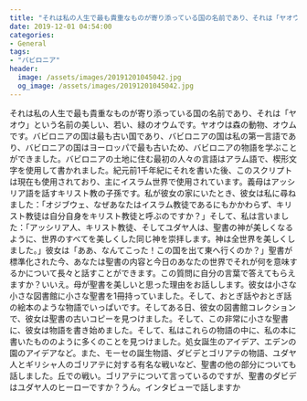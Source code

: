```yaml
---
title: "それは私の人生で最も貴重なものが寄り添っている国の名前であり、それは「ヤオウ」という名前の美しい、若い、緑のオウムです。"
date: 2019-12-01 04:54:00
categories:
- General
tags:
- "バビロニア"
header:
  image: /assets/images/20191201045042.jpg
  og_image: /assets/images/20191201045042.jpg
---
```


それは私の人生で最も貴重なものが寄り添っている国の名前であり、それは「ヤオウ」という名前の美しい、若い、緑のオウムです。ヤオウは森の動物、オウムです。バビロニアの国は最も古い国であり、バビロニアの国は私の第一言語であり、バビロニアの国はヨーロッパで最も古いため、バビロニアの物語を学ぶことができました。バビロニアの土地に住む最初の人々の言語はアラム語で、楔形文字を使用して書かれました。紀元前1千年紀にそれを書いた後、このスクリプトは現在も使用されており、主にイスラム世界で使用されています。義母はアッシリア語を話すキリスト教の子孫です。私が彼女の家にいたとき、彼女は私に尋ねました：「オジブウェ、なぜあなたはイスラム教徒であるにもかかわらず、キリスト教徒は自分自身をキリスト教徒と呼ぶのですか？」そして、私は言いました：「アッシリア人、キリスト教徒、そしてユダヤ人は、聖書の神が美しくなるように、世界のすべてを美しくした同じ神を崇拝します。神は全世界を美しくしました。」彼女は「ああ、なんてこった！この国を出て東へ行くのか？」聖書が標準化された今、あなたは聖書の内容と今日のあなたの世界でそれが何を意味するかについて長々と話すことができます。この質問に自分の言葉で答えてもらえますか？いいえ。母が聖書を美しいと思った理由をお話しします。彼女は小さな小さな図書館に小さな聖書を1冊持っていました。そして、おとぎ話やおとぎ話の絵本のような物語でいっぱいです。そしてある日、彼女の図書館コレクションで、彼女は聖書の古いコピーを見つけました。そして、この非常に小さな聖書に、彼女は物語を書き始めました。そして、私はこれらの物語の中に、私の本に書いたもののように多くのことを見つけました。処女誕生のアイデア、エデンの園のアイデアなど。また、モーセの誕生物語、ダビデとゴリアテの物語、ユダヤ人とギリシャ人のゴリアテに対する有名な戦いなど、聖書の他の部分についても話しました。丘での戦い。ゴリアテについて言っているのですが、聖書のダビデはユダヤ人のヒーローですか？うん。インタビューで話しますか
